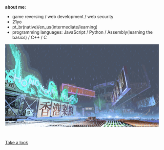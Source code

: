 **about me:**
- game reversing / web development / web security
- 21yo
- pt_br(native)/en_us(intermediate/learning)
- programming languages: JavaScript / Python / Assembly(learning the basics) / C++ / C

![sf3-yang-stage](sf3-3rd-strike-yang-stage-hongkong.gif)
#

[Take a look](https://kajiki0.github.io/portfolio/)


